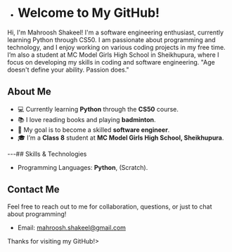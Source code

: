 - # Welcome to My GitHub!

Hi, I'm Mahroosh Shakeel! I'm a software engineering enthusiast, currently learning Python through CS50. I am passionate about programming and technology, and I enjoy working on various coding projects in my free time. I’m also a student at MC Model Girls High School in Sheikhupura, where I focus on developing my skills in coding and software engineering.
"Age doesn't define your ability. Passion does."

## About Me

- 💻 Currently learning **Python** through the **CS50** course.
- 📚 I love reading books and playing **badminton**.
- 🎯 My goal is to become a skilled **software engineer**.
- 🎓 I’m a **Class 8** student at **MC Model Girls High School, Sheikhupura**.
  
---## Skills & Technologies

- Programming Languages: **Python**, (Scratch).

## Contact Me

Feel free to reach out to me for collaboration, questions, or just to chat about programming!

- Email: mahroosh.shakeel@gmail.com

Thanks for visiting my GitHub!>
